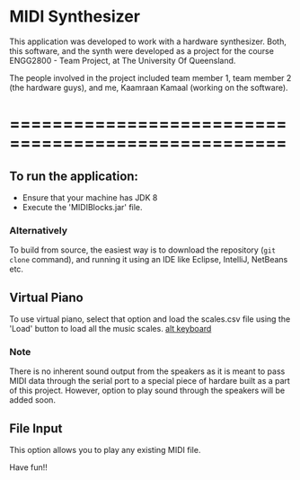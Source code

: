 # MIDI Synthesizer

This application was developed to work with a hardware synthesizer. Both, this software, and the synth were developed as a project for the course ENGG2800 - Team Project, at The University Of Queensland.

The people involved in the project included team member 1, team member 2 (the hardware guys), and me, Kaamraan Kamaal (working on the software).

====================================================
====================================================
## To run the application:
- Ensure that your machine has JDK 8
- Execute the 'MIDIBlocks.jar' file.
### Alternatively
To build from source, the easiest way is to download the repository (`git clone` command), and running it using an IDE like Eclipse, IntelliJ, NetBeans etc.

## Virtual Piano
To use virtual piano, select that option and load the scales.csv file using the 'Load' button to load all the music scales.
[alt keyboard](C:\Users\ACER\Desktop\Capture.png)

### Note
There is no inherent sound output from the speakers as it is meant to pass MIDI data through the serial port to a special piece of hardare built as a part of this project. However, option to play sound through the speakers will be added soon.

## File Input
This option allows you to play any existing MIDI file.

Have fun!!
